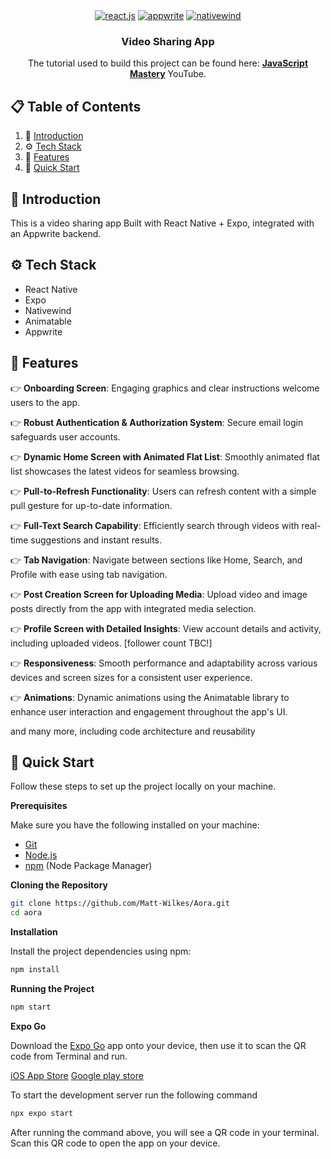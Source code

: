 <div align="center">
  <div>
    <a href="https://reactnative.dev/"><img src="https://img.shields.io/badge/-React_Native-black?style=for-the-badge&logoColor=white&logo=react&color=61DAFB" alt="react.js" /></a>
    <a href="https://appwrite.io/"><img src="https://img.shields.io/badge/-Appwrite-black?style=for-the-badge&logoColor=white&logo=appwrite&color=FD366E" alt="appwrite"/></a>
    <a href="https://www.nativewind.dev/"><img src="https://img.shields.io/badge/NativeWind-black?style=for-the-badge&logoColor=white&logo=tailwindcss&color=06B6D4" alt="nativewind" /></a>
  </div>

  <h3 align="center">Video Sharing App</h3>

   <div align="center">
     The tutorial used to build this project can be found here: <a href="https://www.youtube.com/watch?v=ZBCUegTZF7M" target="_blank"><b>JavaScript Mastery</b></a> YouTube. 
    </div>
</div>

## 📋 <a name="table">Table of Contents</a>

1. 🤖 [Introduction](#introduction)
2. ⚙️ [Tech Stack](#tech-stack)
3. 🔋 [Features](#features)
4. 🤸 [Quick Start](#quick-start)



## <a name="introduction">🤖 Introduction</a>

This is a video sharing app Built with React Native + Expo, integrated with an Appwrite backend. 



## <a name="tech-stack">⚙️ Tech Stack</a>

- React Native
- Expo
- Nativewind
- Animatable
- Appwrite

## <a name="features">🔋 Features</a>

👉 **Onboarding Screen**: Engaging graphics and clear instructions welcome users to the app.

👉 **Robust Authentication & Authorization System**: Secure email login safeguards user accounts.

👉 **Dynamic Home Screen with Animated Flat List**: Smoothly animated flat list showcases the latest videos for seamless browsing.

👉 **Pull-to-Refresh Functionality**: Users can refresh content with a simple pull gesture for up-to-date information.

👉 **Full-Text Search Capability**: Efficiently search through videos with real-time suggestions and instant results.

👉 **Tab Navigation**: Navigate between sections like Home, Search, and Profile with ease using tab navigation.

👉 **Post Creation Screen for Uploading Media**: Upload video and image posts directly from the app with integrated media selection.

👉 **Profile Screen with Detailed Insights**: View account details and activity, including uploaded videos. [follower count TBC!]

👉 **Responsiveness**: Smooth performance and adaptability across various devices and screen sizes for a consistent user experience.

👉 **Animations**: Dynamic animations using the Animatable library to enhance user interaction and engagement throughout the app's UI.

and many more, including code architecture and reusability 

## <a name="quick-start">🤸 Quick Start</a>

Follow these steps to set up the project locally on your machine.

**Prerequisites**

Make sure you have the following installed on your machine:

- [Git](https://git-scm.com/)
- [Node.js](https://nodejs.org/en)
- [npm](https://www.npmjs.com/) (Node Package Manager)

**Cloning the Repository**

```bash
git clone https://github.com/Matt-Wilkes/Aora.git
cd aora
```
**Installation**

Install the project dependencies using npm:

```bash
npm install
```

**Running the Project**

```bash
npm start
```

**Expo Go**

Download the [Expo Go](https://expo.dev/go) app onto your device, then use it to scan the QR code from Terminal and run.

[iOS App Store](https://itunes.apple.com/app/apple-store/id982107779)
[Google play store](https://play.google.com/store/apps/details?id=host.exp.exponent&referrer=docs)

To start the development server run the following command
```zsh
npx expo start
```

After running the command above, you will see a QR code in your terminal. Scan this QR code to open the app on your device.
